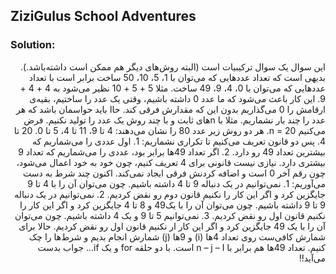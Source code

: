 ## ZiziGulus School Adventures

### Solution:
<div dir="rtl">
این سوال یک سوال ترکیبیات است (البته روش‌های دیگر هم ممکن است داشته‌باشد.).
بدیهی است که تعداد عددهایی که می‌توان با 1، 5، 10، 50 ساخت برابر است با تعداد عددهایی که می‌توان با 0، 4، 9، 49 ساخت. مثلا 5 + 5 + 10 نظیر می‌شود به 4 + 4 + 9.
این کار باعث می‌شود که ما عدد 0 داشته باشیم، وقتی یک عدد را ساختیم، بقیه‌ی ارقامش را 0 می‌گذاریم بدون این که مقدارش فرقی کند.
حاا باید حواسمان باشد که هر عدد را چند بار نشماریم. مثلا با nهای ثابت و با چند روش یک عدد را تولید نکنیم.
فرض می‌کنیم n = 20. هر دو روش زیر عدد 80 را نشان می‌دهند:
4 تا 9، 11 تا 4، 5 تا 0.
20 تا 4.
پس دو قانون تعریف می‌کنیم تا تکراری نشماریم:
    1. اول عددی را می‌شماریم که بیشترین تعداد 49 رو دارد.
    2. اگر تعداد 49ها برابر بود، عددی را می‌شماریم که تعداد 9 بیشتری دارد.
نیازی نیست قانونی برای 4 تعریف کنیم، چون خود به خود اعمال می‌شود، چون رقم آخر 0 است و اضافه کردنش فرقی ایجاد نمی‌کند.
اکنون چند شرط به دست می‌آوریم:
    1. نمی‌توانیم در یک دنباله 9 تا 4 داشته باشیم. چون می‌توان آن را با 4 تا 9 جایگزین کرد و اگر این کار را نکنیم قانون دوم رو نقض کردیم.
    2. نمی‌توانیم در یک دنباله 9 تا 9  داشته باشیم. چون می‌توان آن را با یک49 و 8 تا 4 جایگزین کرد و اگر این کار را نکنیم قانون اول رو نقض کردیم.
    3. نمی‌توانیم 5 تا 9 و یک 4 داشته باشیم. چون می‌توان آن را با یک 49 جایگزین کرد و اگر این کار ار نکنیم قانون اول رو نقض کردیم.
حالا برای شمارش کافی‌ست روی تعداد 4ها (i) و 9ها (j) شمارش انجام بدیم و شرط‌ها را چک کنیم. تعداد 49ها هم برابر با n – j – I  است.
با دو حلقه for و یک if... جواب بدست می‌آید!!

</div>

